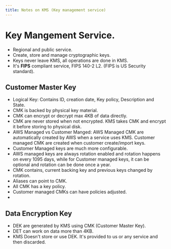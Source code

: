 ```yaml
---
title: Notes on KMS (Key management service)
---
```


# Key Mangement Service.

- Regional and public service.
- Create, store and manage cryptographic keys.
- Keys never leave KMS, all operations are done in KMS.
- It's **FIPS** compliant service, FIPS 140-2 L2. (FIPS is US Security standard).

## Customer Master Key
- Logical Key: Contains ID, creation date, Key policy, Description and State.
- CMK is backed by physical key material.
- CMK can encrypt or decrypt max 4KB of data directly.
- CMK are never stored when not encrypted. KMS takes CMK and encrypt it before storing to physical disk.
- AWS Managed vs Customer Manged: AWS Managed CMK are automatically created by AWS when a service uses KMS. Customer managed CMK are created when customer create/import keys.
- Customer Managed keys are much more configurable.
- AWS managed keys are always rotation enabled and rotation happens on every 1095 days, while for Customer managed keys, it can be optional and rotation can be done once a year.
- CMK contains, current backing key and previous keys changed by rotation.
- Aliases can point to CMK.
- All CMK has a key policy. 
- Customer managed CMKs can have policies adjusted.
- 

## Data Encryption Key
- DEK are generated by KMS using CMK (Customer Master Key).
- DET can work on data more than 4KB.
- KMS Doesn't store or use DEK. It's provided to us or any service and then discarded.


